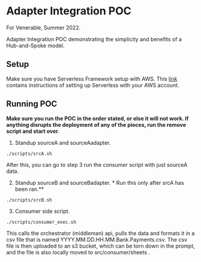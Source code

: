 # Adapter Integration POC
For Venerable, Summer 2022.

Adapter Integration POC demonstrating the simplicity and benefits of a Hub-and-Spoke model.

## Setup
Make sure you have Serverless Framework setup with AWS.
This [link](https://www.serverless.com/framework/docs/getting-started) contains instructions of setting up
Serverless with your AWS account.

## Running POC
**Make sure you run the POC in the order stated, or else it will not work. If anything disrupts
   the deployment of any of the pieces, run the remove script and start over.**

1. Standup sourceA and sourceAadapter. 
```
./scripts/srcA.sh
```
After this, you can go to step 3 run the consumer script with just sourceA data.

2. Standup sourceB and sourceBadapter. * Run this only after srcA has been ran.**
```
./scripts/srcB.sh
```

3. Consumer side script. 
```
./scripts/consumer_exec.sh
```
This calls the orchestrator (middleman) api, pulls the data and formats it in a csv file
that is named YYYY.MM.DD.HH.MM.Bank.Payments.csv. The csv file is then uploaded to an s3 bucket, which can be torn
down in the prompt, and the file is also locally moved to src/consumer/sheets .